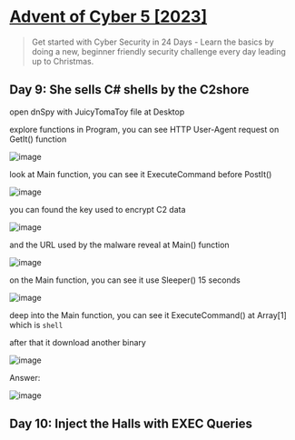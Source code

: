 # [Advent of Cyber 5 [2023]](https://tryhackme.com/room/adventofcyber2023)

> Get started with Cyber Security in 24 Days - Learn the basics by doing a new, beginner friendly security challenge every day leading up to Christmas.

## Day 9: She sells C# shells by the C2shore

open dnSpy with JuicyTomaToy file at Desktop

explore functions in Program, you can see HTTP User-Agent request on GetIt() function

![image](https://github.com/lucthienphong1120/TryHackMe-CTF/assets/90561566/057b3f2a-1eff-440b-9a69-1ef42dc2c6e7)

look at Main function, you can see it ExecuteCommand before PostIt()

![image](https://github.com/lucthienphong1120/TryHackMe-CTF/assets/90561566/1c526c18-eb73-4fe3-8d1f-19d6ba098b69)

you can found the key used to encrypt C2 data

![image](https://github.com/lucthienphong1120/TryHackMe-CTF/assets/90561566/688c3451-1b70-47f4-a69d-7ebb7e78b44b)

and the URL used by the malware reveal at Main() function

![image](https://github.com/lucthienphong1120/TryHackMe-CTF/assets/90561566/48fffc09-d564-47ed-9262-3e0869d2daad)

on the Main function, you can see it use Sleeper() 15 seconds

![image](https://github.com/lucthienphong1120/TryHackMe-CTF/assets/90561566/e2fad2ae-59b1-49f9-a86b-30794aa2ab63)

deep into the Main function, you can see it ExecuteCommand() at Array[1] which is `shell`

after that it download another binary

![image](https://github.com/lucthienphong1120/TryHackMe-CTF/assets/90561566/8b6e7b7c-22b2-4599-a672-7b287356fe17)

Answer:

![image](https://github.com/lucthienphong1120/TryHackMe-CTF/assets/90561566/12339856-a9c5-4f50-94c7-39dad3901151)

## Day 10: Inject the Halls with EXEC Queries
























